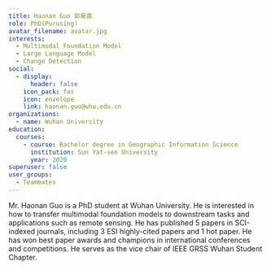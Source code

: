 ```yaml
---
title: Haonan Guo 郭昊南
role: PhD(Purusing)
avatar_filename: avatar.jpg
interests:
  - Multimodal Foundation Model
  - Large Language Model
  - Change Detection
social:
  - display:
      header: false
    icon_pack: fas
    icon: envelope
    link: haonan.guo@whu.edu.cn
organizations:
  - name: Wuhan University
education:
  courses:
    - course: Bachelor degree in Geographic Information Science
      institution: Sun Yat-sen University
      year: 2020
superuser: false
user_groups:
  - Teammates
---
```

<!--StartFragment-->

Mr. Haonan Guo is a PhD student at Wuhan University. He is interested in how to transfer multimodal foundation models to downstream tasks and applications such as remote sensing. He has published 5 papers in SCI-indexed journals, including 3 ESI highly-cited papers and 1 hot paper. He has won best paper awards and champions in international conferences and competitions. He serves as the vice chair of IEEE GRSS Wuhan Student Chapter.

<!--EndFragment-->